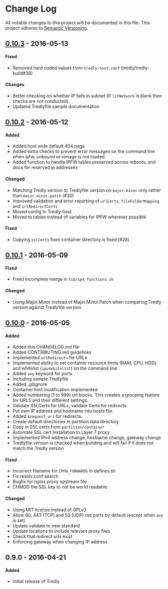 # Change Log
All notable changes to this project will be documented in this file.
This project adheres to [Semantic Versioning](http://semver.org/).

## [0.10.3] - 2016-05-13
#### Fixed
- Removed hard coded values from `tredly-host.conf` (tredly/tredly-build#38)

#### Changes
- Better checking on whether IP falls in subnet (If `lifNetwork` is blank then checks are not conducted).
- Updated Tredlyfile.sample documentation

## [0.10.2] - 2016-05-12
#### Added
- Added host wide default 404 page
- Added extra checks to prevent error messages on the command line when ipfw, unbound or vimage is not loaded.
- Added function to handle IPFW tables preserved across reboots, and doco for reserved ip addresses

#### Changed
- Matching Tredly version to Tredlyfile version on `major.minor` only rather than `major.minor.patch` (#30)
- Improved validation and error reporting of `urlCerts`, `fileFolderMapping` and `urlRedirectCerts`
- Moved config to Tredly-host
- Moved to tables instead of variables for IPFW wherever possible

#### Fixed
- Copying `sslCerts` from container directory is fixed (#28)

## [0.10.1] - 2016-05-09
#### Fixed
- Fixed incomplete merge in `lib/ip4_functions.sh`

#### Changed
- Using Major.Minor instead of Major.Minor.Patch when comparing Tredly version against Tredlyfile version

## [0.10.0] - 2016-05-05
#### Added
- Added this CHANGELOG.md file
- Added CONTRIBUTING.md guidelines
- Implemented `urlRedirect=` for URLs
- Implemented ability to set container resource limits (RAM, CPU, HDD) and whitelist (`ipv4whitelist`) on the command line.
- Added `any` keyword for ports
- Including sample Tredlyfile
- Added .gitignore
- Container limit modification implemented
- Added numbering (1 to 999) url blocks. This creates a grouping feature for URLS and their different settings.
- Validate SSLCerts for URLs, validate Certs for redirects.
- Put own IP address and hostname into hosts file
- Added `$request_uri` for redirects.
- Create default directories in partition data directory
- Copy in SSL certs from `partition/container`
- Automate SSL cert installation to Layer 7 proxy
- Implemented IPv4 address change, hostname change, gateway change
- Tredlyfile version is checked when building and will fail if it does not match the Tredly version

#### Fixed
- Incorrect filename for `IPFW_FORWARDS` in defines.sh
- Fix resolv.conf search
- Bugfix for nginx proxy upstream file
- CHMOD the SSL key to not be world readable

#### Changed
- Using MIT license instead of GPLv3
- Allow 80, 443 (TCP) and 53 (UDP) out ports by default (except when `any` is set)
- Update validate to new standard
- Update locations to include relevant proxy files
- Check that redirect urls exist
- Enforcing gateway when changing IP address

## 0.9.0 - 2016-04-21
#### Added
- Initial release of Tredly

[0.10.3]: https://github.com/tredly/tredly-build/compare/v0.10.2...v0.10.3
[0.10.2]: https://github.com/tredly/tredly-build/compare/v0.10.1...v0.10.2
[0.10.1]: https://github.com/tredly/tredly-build/compare/v0.10.0...v0.10.1
[0.10.0]: https://github.com/tredly/tredly-build/compare/v0.9.0...v0.10.0
